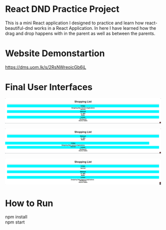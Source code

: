 # React DND Practice Project
This is a mini React application I designed to practice and learn how react-beautiful-dnd works in a React Application. In here I have learned how the drag and drop happens with in the parent as well as between the parents. 

# Website Demonstartion
https://dms.uom.lk/s/2RsNWreoicGb6jL

# Final User Interfaces
![final user interface (2)](https://github.com/RavinduLK/React-Drag_and_Drop/blob/20212b161537cf428fef754f43c19b86567e4e32/Drag%20and%20Drop-Interfaces/Screenshot%202023-08-31%20142325.png)


![final user interface (2)](https://github.com/RavinduLK/React-Drag_and_Drop/blob/1c8f16cabc8194b9fa70262f784082a3923610fb/Drag%20and%20Drop-Interfaces/Screenshot%202023-08-31%20142305.png)



![final user interface (3)](https://github.com/RavinduLK/React-Drag_and_Drop/blob/ca55f939b9c29188a7d9807e2629945b13fadfb8/Drag%20and%20Drop-Interfaces/Screenshot%202023-08-31%20142237.png)

# How to Run

npm install <br>
npm start
